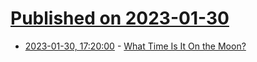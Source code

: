 # [Published on 2023-01-30](index.md)

* [2023-01-30, 17:20:00](https://science.slashdot.org/story/23/01/30/1645243/what-time-is-it-on-the-moon?utm_source=rss1.0mainlinkanon&utm_medium=feed) - [What Time Is It On the Moon?](https://science.slashdot.org/story/23/01/30/1645243/what-time-is-it-on-the-moon?utm_source=rss1.0mainlinkanon&utm_medium=feed)
